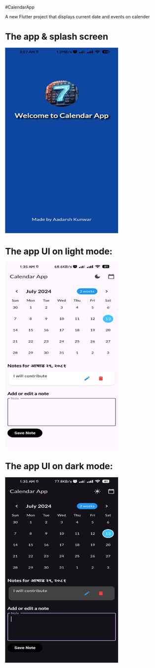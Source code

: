 
#CalendarApp

A new Flutter project that displays current date and events on calender<br>
<h1>The app & splash screen</h2> <img src ="https://github.com/aadarshk7/Calender-App/blob/master/assets/images/SplashScreen.jpg" height =600 width =366/>
<h1>The app UI on light mode:</h2> <img src ="https://github.com/aadarshk7/Calender-App/blob/master/assets/images/lightmode.jpg" height =600 width =366/>
<h1>The app UI on dark mode:</h2> <img src ="https://github.com/aadarshk7/Calender-App/blob/master/assets/images/darkmode.jpg" height =600 width =366/>
